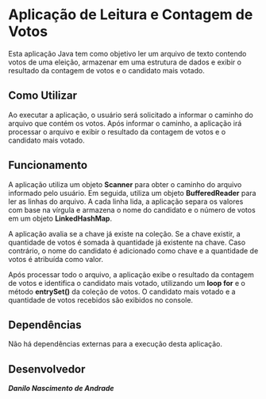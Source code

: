 # Aplicação de Leitura e Contagem de Votos

Esta aplicação Java tem como objetivo ler um arquivo de texto contendo votos de uma eleição, armazenar em uma estrutura de dados e exibir o resultado da contagem de votos e o candidato mais votado.

## Como Utilizar

Ao executar a aplicação, o usuário será solicitado a informar o caminho do arquivo que contém os votos. Após informar o caminho, a aplicação irá processar o arquivo e exibir o resultado da contagem de votos e o candidato mais votado.


## Funcionamento

A aplicação utiliza um objeto **Scanner** para obter o caminho do arquivo informado pelo usuário. Em seguida, utiliza um objeto **BufferedReader** para ler as linhas do arquivo. A cada linha lida, a aplicação separa os valores com base na vírgula e armazena o nome do candidato e o número de votos em um objeto **LinkedHashMap**.

A aplicação avalia se a chave já existe na coleção. Se a chave existir, a quantidade de votos é somada à quantidade já existente na chave. Caso contrário, o nome do candidato é adicionado como chave e a quantidade de votos é atribuída como valor.

Após processar todo o arquivo, a aplicação exibe o resultado da contagem de votos e identifica o candidato mais votado, utilizando um **loop for** e o método **entrySet()** da coleção de votos. O candidato mais votado e a quantidade de votos recebidos são exibidos no console.

## Dependências

Não há dependências externas para a execução desta aplicação.

## Desenvolvedor
***Danilo Nascimento de Andrade***
